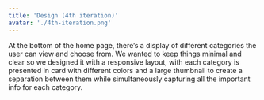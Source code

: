 ```yaml
---
title: 'Design (4th iteration)'
avatar: './4th-iteration.png'
---
```


At the bottom of the home page, there’s a display of different categories the user can view and choose from. We wanted to keep things minimal and clear so we designed it with a responsive layout, with each category is presented in card with different colors and a large thumbnail to create a separation between them while simultaneously capturing all the important info for each category.
